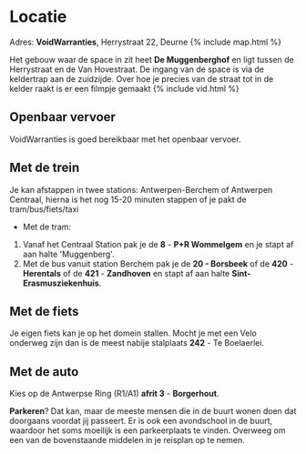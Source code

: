 # Locatie

Adres: **VoidWarranties**, Herrystraat 22, Deurne
{% include map.html %}

Het gebouw waar de space in zit heet **De Muggenberghof** en ligt tussen de Herrystraat en de Van Hovestraat. De ingang van de space is via de keldertrap aan de zuidzijde. 
Over hoe je precies van de straat tot in de kelder raakt is er een filmpje gemaakt
{% include vid.html %}

## Openbaar vervoer
VoidWarranties is goed bereikbaar met het openbaar vervoer. 
## Met de trein
Je kan afstappen in twee stations: Antwerpen-Berchem of Antwerpen Centraal, hierna is het nog 15-20 minuten stappen of je pakt de tram/bus/fiets/taxi
* Met de tram:
1. Vanaf het Centraal Station pak je de **8** - **P+R Wommelgem** en je stapt af aan halte 'Muggenberg'.
1. Met de bus vanuit station Berchem pak je de **20 - Borsbeek** of de **420** - **Herentals** of de **421** - **Zandhoven** en stapt af aan halte **Sint-Erasmusziekenhuis**.

## Met de fiets
Je eigen fiets kan je op het domein stallen. Mocht je met een Velo onderweg zijn dan is de meest nabije stalplaats **242** - Te Boelaerlei.

## Met de auto
Kies op de Antwerpse Ring (R1/A1) **afrit 3** - **Borgerhout**.

**Parkeren**? Dat kan, maar de meeste mensen die in de buurt wonen doen dat doorgaans voordat jij passeert. Er is ook een avondschool in de buurt, waardoor het soms moeilijk is een parkeerplaats te vinden. Overweeg om een van de bovenstaande middelen in je reisplan op te nemen.